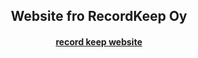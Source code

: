 <div>
  <div style="text-align:center;">
    <h2>Website fro RecordKeep Oy</h2>
    <h4><a href="https://recordkeep.fi">record keep website</a></h4>
  </div>
  <div>
  </div>
</div>
